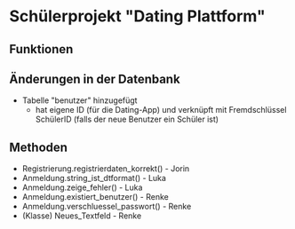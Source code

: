 # Schülerprojekt "Dating Plattform"
## Funktionen
## Änderungen in der Datenbank
- Tabelle "benutzer" hinzugefügt
  - hat eigene ID (für die Dating-App) und verknüpft mit Fremdschlüssel SchülerID (falls der neue Benutzer ein Schüler ist)
## Methoden
- Registrierung.registrierdaten_korrekt() - Jorin
- Anmeldung.string_ist_dtformat() - Luka
- Anmeldung.zeige_fehler() - Luka
- Anmeldung.existiert_benutzer() - Renke
- Anmeldung.verschluessel_passwort() - Renke
- (Klasse) Neues_Textfeld - Renke